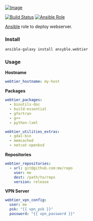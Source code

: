 [ ![Image](https://cloud.githubusercontent.com/assets/5514990/24834935/e0d1db04-1d1c-11e7-8ad0-53fd45ff13c3.png "Ansible") ](https://www.ansible.com/ "Ansible")

[![Build Status](https://travis-ci.org/ansyble/role-webtier.svg?branch=master)](https://travis-ci.org/ansyble/role-webtier)
[![Ansible Role](https://img.shields.io/ansible/role/16913.svg)](https://galaxy.ansible.com/ansyble/webtier/)

[Ansible](http://www.ansible.com) role to deploy webserver.

### Install

```sh
ansible-galaxy install ansyble.webtier
```

### Usage

**Hostname**

```yml
webtier_hostname: my-host
```

**Packages**

```yml
webtier_packages:
  - binutils-doc
  - build-essential
  - gfortran
  - g++
  - python-lxml

webtier_utilities_extras:
  - gdal-bin
  - memcached
  - netcat-openbsd
```

**Repositories**

```yml
webtier_repositories:
  - url: git@github.com:me/repo
    user: me
    dest: /path/to/repo
    version: release
```

**VPN Server**

```yml
webtier_vpn_config:
  user: me
  psk: "{{ vpn_psk }}"
  password: "{{ vpn_password }}"
```
